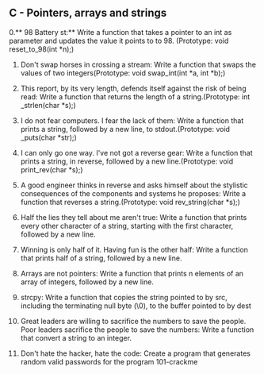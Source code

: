 ## C - Pointers, arrays and strings
0.** 98 Battery st:** Write a function that takes a pointer to an int as parameter and updates the value it points to to 98. (Prototype: void reset_to_98(int *n);)

1. Don't swap horses in crossing a stream: Write a function that swaps the values of two integers(Prototype: void swap_int(int *a, int *b);)

2. This report, by its very length, defends itself against the risk of being read: Write a function that returns the length of a string.(Prototype: int _strlen(char *s);)

3. I do not fear computers. I fear the lack of them: Write a function that prints a string, followed by a new line, to stdout.(Prototype: void _puts(char *str);)

4. I can only go one way. I've not got a reverse gear: Write a function that prints a string, in reverse, followed by a new line.(Prototype: void print_rev(char *s);)

5. A good engineer thinks in reverse and asks himself about the stylistic consequences of the components and systems he proposes: Write a function that reverses a string.(Prototype: void rev_string(char *s);)

6. Half the lies they tell about me aren't true: Write a function that prints every other character of a string, starting with the first character, followed by a new line.

7. Winning is only half of it. Having fun is the other half: Write a function that prints half of a string, followed by a new line.

8. Arrays are not pointers: Write a function that prints n elements of an array of integers, followed by a new line.

9. strcpy: Write a function that copies the string pointed to by src, including the terminating null byte (\0), to the buffer pointed to by dest

10. Great leaders are willing to sacrifice the numbers to save the people. Poor leaders sacrifice the people to save the numbers: Write a function that convert a string to an integer.

11. Don't hate the hacker, hate the code: Create a program that generates random valid passwords for the program 101-crackme
